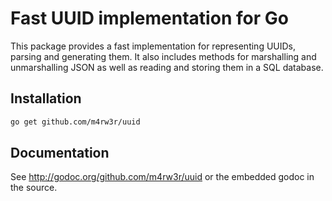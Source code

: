 # Fast UUID implementation for Go

This package provides a fast implementation for representing UUIDs,
parsing and generating them.  It also includes methods for marshalling
and unmarshalling JSON as well as reading and storing them in a SQL database. 

## Installation

```bash
go get github.com/m4rw3r/uuid
```

## Documentation

See http://godoc.org/github.com/m4rw3r/uuid or the embedded godoc in the source.
